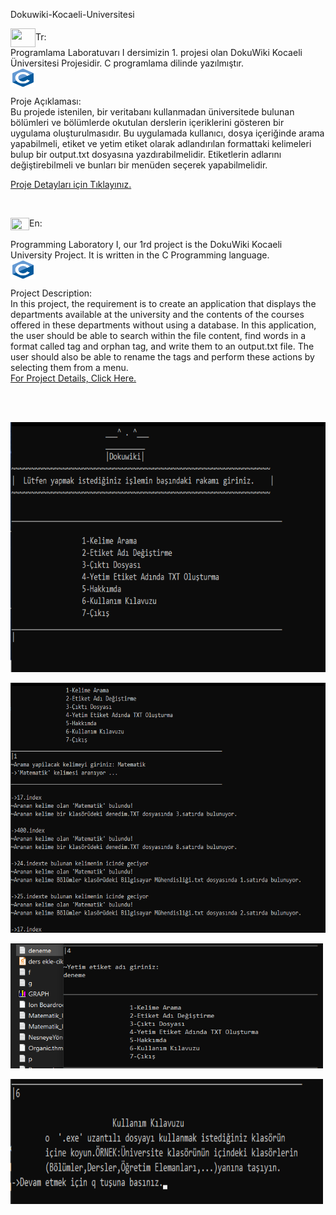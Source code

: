 Dokuwiki-Kocaeli-Universitesi<br>

<img align="center" src="https://www.svgrepo.com/show/237418/turkey.svg"  height="30" width="40" />Tr:</a><br>
Programlama Laboratuvarı I dersimizin 1. projesi olan DokuWiki Kocaeli Üniversitesi Projesidir.
C programlama dilinde yazılmıştır.<br>
<img align="center" src="https://raw.githubusercontent.com/devicons/devicon/master/icons/c/c-original.svg"  height="30" width="40" /></a><br>

Proje Açıklaması:<br>
Bu projede istenilen, bir veritabanı kullanmadan üniversitede bulunan bölümleri ve bölümlerde okutulan derslerin içeriklerini gösteren bir uygulama oluşturulmasıdır. Bu uygulamada kullanıcı, dosya içeriğinde arama yapabilmeli, etiket ve yetim etiket olarak adlandırılan formattaki kelimeleri bulup bir output.txt dosyasına yazdırabilmelidir. Etiketlerin adlarını değiştirebilmeli ve bunları bir menüden seçerek yapabilmelidir.
<br>

[Proje Detayları için Tıklayınız.](https://github.com/betulbodurrr/Dokuwiki-Kocaeli-Universitesi-/blob/main/Proje-1.pdf)

<br>

<img align="center" src="https://www.svgrepo.com/show/365950/usa.svg"  height="20" width="30" />En:</a><br>

Programming Laboratory I, our 1rd project is the DokuWiki Kocaeli University Project.
It is written in the C Programming language.<br>
<img align="center" src="https://raw.githubusercontent.com/devicons/devicon/master/icons/c/c-original.svg"  height="30" width="40" /></a><br>

Project Description:<br>
In this project, the requirement is to create an application that displays the departments available at the university and the contents of the courses offered in these departments without using a database. In this application, the user should be able to search within the file content, find words in a format called tag and orphan tag, and write them to an output.txt file. The user should also be able to rename the tags and perform these actions by selecting them from a menu.
<br>
[For Project Details, Click Here.](https://github.com/betulbodurrr/Dokuwiki-Kocaeli-Universitesi-/blob/main/Proje-1.pdf)


<br><br>

<img align="center" src="https://github.com/betulbodurrr/Dokuwiki-Kocaeli-Universitesi-/blob/main/img1.png"  height="400" width="700" /></a><br><br>
<img align="center" src="https://github.com/betulbodurrr/Dokuwiki-Kocaeli-Universitesi-/blob/main/img2.png"  height="400" width="600" /></a><br><br>
<img align="center" src="https://github.com/betulbodurrr/Dokuwiki-Kocaeli-Universitesi-/blob/main/img3.png"  height="200" width="500" /></a><br><br>
<img align="center" src="https://github.com/betulbodurrr/Dokuwiki-Kocaeli-Universitesi-/blob/main/img4.png"  height="200" width="500" /></a><br><br>
